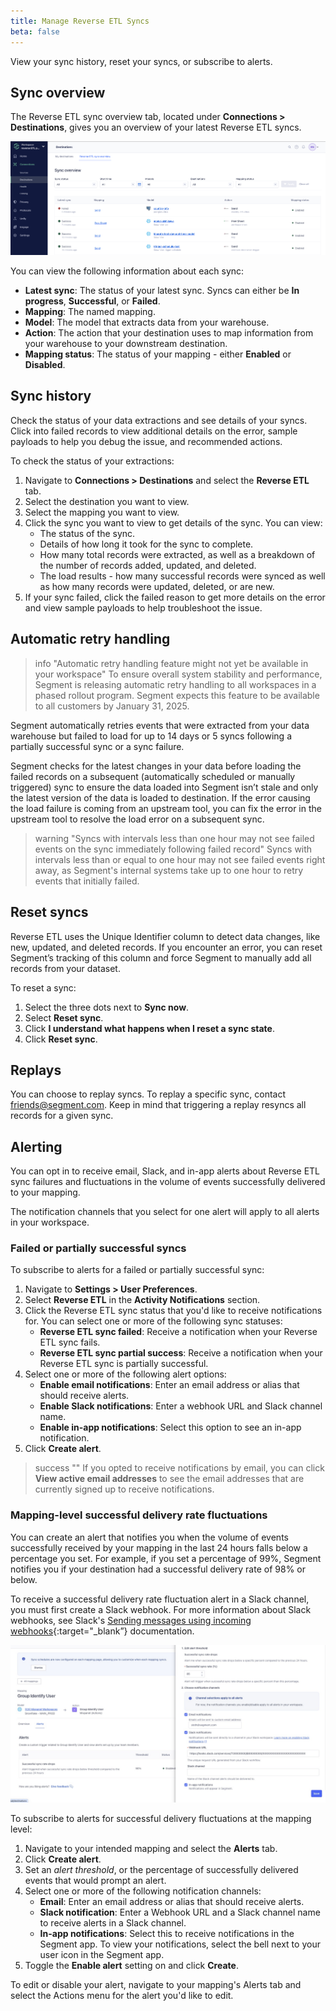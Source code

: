 ```yaml
---
title: Manage Reverse ETL Syncs
beta: false
---
```


View your sync history, reset your syncs, or subscribe to alerts.

## Sync overview
The Reverse ETL sync overview tab, located under **Connections > Destinations**, gives you an overview of your latest Reverse ETL syncs. 

![A screenshot of the sync overview page, which includes one failed sync and three successful syncs.](images/sync-overview.png)

You can view the following information about each sync: 
- **Latest sync**: The status of your latest sync. Syncs can either be **In progress**, **Successful**, or **Failed**.
- **Mapping**: The named mapping. 
- **Model**: The model that extracts data from your warehouse.
- **Action**: The action that your destination uses to map information from your warehouse to your downstream destination. 
- **Mapping status**: The status of your mapping - either **Enabled** or **Disabled**. 

## Sync history
Check the status of your data extractions and see details of your syncs. Click into failed records to view additional details on the error, sample payloads to help you debug the issue, and recommended actions.

To check the status of your extractions:
1. Navigate to **Connections > Destinations** and select the **Reverse ETL** tab.
2. Select the destination you want to view.
3. Select the mapping you want to view.  
4. Click the sync you want to view to get details of the sync. You can view:
    * The status of the sync.
    * Details of how long it took for the sync to complete.
    * How many total records were extracted, as well as a breakdown of the number of records added, updated, and deleted.
    * The load results - how many successful records were synced as well as how many records were updated, deleted, or are new.
5. If your sync failed, click the failed reason to get more details on the error and view sample payloads to help troubleshoot the issue.


## Automatic retry handling

> info "Automatic retry handling feature might not yet be available in your workspace"
> To ensure overall system stability and performance, Segment is releasing automatic retry handling to all workspaces in a phased rollout program. Segment expects this feature to be available to all customers by January 31, 2025.

Segment automatically retries events that were extracted from your data warehouse but failed to load for up to 14 days or 5 syncs following a partially successful sync or a sync failure. 

Segment checks for the latest changes in your data before loading the failed records on a subsequent (automatically scheduled or manually triggered) sync to ensure the data loaded into Segment isn’t stale and only the latest version of the data is loaded to destination. If the error causing the load failure is coming from an upstream tool, you can fix the error in the upstream tool to resolve the load error on a subsequent sync.

> warning "Syncs with intervals less than one hour may not see failed events on the sync immediately following failed record"
> Syncs with intervals less than or equal to one hour may not see failed events right away, as Segment's internal systems take up to one hour to retry events that initially failed. 

## Reset syncs
Reverse ETL uses the Unique Identifier column to detect data changes, like new, updated, and deleted records. If you encounter an error, you can reset Segment’s tracking of this column and force Segment to manually add all records from your dataset. 

To reset a sync:
1. Select the three dots next to **Sync now**.
2. Select **Reset sync**. 
3. Click **I understand what happens when I reset a sync state**. 
4. Click **Reset sync**.

## Replays
You can choose to replay syncs. To replay a specific sync, contact [friends@segment.com](mailto:friends@segment.com). Keep in mind that triggering a replay resyncs all records for a given sync.

## Alerting
You can opt in to receive email, Slack, and in-app alerts about Reverse ETL sync failures and fluctuations in the volume of events successfully delivered to your mapping. 

The notification channels that you select for one alert will apply to all alerts in your workspace. 

### Failed or partially successful syncs
To subscribe to alerts for a failed or partially successful sync: 
1. Navigate to **Settings > User Preferences**. 
2. Select **Reverse ETL** in the **Activity Notifications** section.
3. Click the Reverse ETL sync status that you'd like to receive notifications for. You can select one or more of the following sync statuses:
    - **Reverse ETL sync failed**: Receive a notification when your Reverse ETL sync fails.
    - **Reverse ETL sync partial success**: Receive a notification when your Reverse ETL sync is partially successful.
4. Select one or more of the following alert options: 
    - **Enable email notifications**: Enter an email address or alias that should receive alerts.
    - **Enable Slack notifications**: Enter a webhook URL and Slack channel name.
    - **Enable in-app notifications**: Select this option to see an in-app notification.
5. Click **Create alert**.

> success ""
> If you opted to receive notifications by email, you can click **View active email addresses** to see the email addresses that are currently signed up to receive notifications. 

<!--- IG 9/2024 - not yet working
### Model-level volume spike alerts

You can create an alert that notifies you when the volume of events received by your source in the last 24 hours changes beyond a set percentage. For example, if you set a change percentage of 4% and your source received 100 events over the first 24 hours, Segment would notify you the following day if your source ingested fewer than 96 or more than 104 events.

To receive a volume spike alert in a Slack channel, you must first create a Slack webhook. For more information about Slack webhooks, see the [Sending messages using incoming webhooks](https://api.slack.com/messaging/webhooks){:target="_blank”} documentation.

1. Navigate to the model you'd like to create an alert for and select the **Alerts** tab. 
2. Click **Create alert**. 
3. Set a *change in event volume* percentage, or the percentage of change in event volume from your source that would prompt an alert.
4. Select one or more of the following notification channels: 
    - **Email**: Enter an email address or alias that should receive alerts.
    - **Slack notification**: Enter a Webhook URL and a Slack channel name to receive alerts in a Slack channel. 
    - **In-app notifications**: Select this to receive notifications in the Segment app. To view your notifications, select the bell next to your user icon in the Segment app.
5. Toggle the **Enable alert** setting on and click **Create**. 

To edit or disable your alert, navigate to your model's Alerts tab and select the Actions menu for the model you'd like to edit.
--->

### Mapping-level successful delivery rate fluctuations

You can create an alert that notifies you when the volume of events successfully received by your mapping in the last 24 hours falls below a percentage you set. For example, if you set a percentage of 99%, Segment notifies you if your destination had a successful delivery rate of 98% or below. 

To receive a successful delivery rate fluctuation alert in a Slack channel, you must first create a Slack webhook. For more information about Slack webhooks, see Slack's [Sending messages using incoming webhooks](https://api.slack.com/messaging/webhooks){:target="_blank”} documentation.

![A screenshot of the Alerts tab for a Mapping, with the new mapping sidesheet partially filled out.](images/mapping-alerting.jpeg)

To subscribe to alerts for successful delivery fluctuations at the mapping level: 
1. Navigate to your intended mapping and select the **Alerts** tab. 
2. Click **Create alert**. 
3. Set an *alert threshold*, or the percentage of successfully delivered events that would prompt an alert. 
4. Select one or more of the following notification channels: 
    - **Email**: Enter an email address or alias that should receive alerts.
    - **Slack notification**: Enter a Webhook URL and a Slack channel name to receive alerts in a Slack channel. 
    - **In-app notifications**: Select this to receive notifications in the Segment app. To view your notifications, select the bell next to your user icon in the Segment app.
5. Toggle the **Enable alert** setting on and click **Create**. 

To edit or disable your alert, navigate to your mapping's Alerts tab and select the Actions menu for the alert you'd like to edit.  
